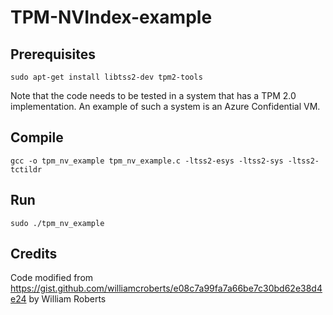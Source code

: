 # TPM-NVIndex-example

## Prerequisites
```sudo apt-get install libtss2-dev tpm2-tools```

Note that the code needs to be tested in a system that has a TPM 2.0 implementation. An example of such a system is an Azure Confidential VM.

## Compile
```gcc -o tpm_nv_example tpm_nv_example.c -ltss2-esys -ltss2-sys -ltss2-tctildr```

## Run
```sudo ./tpm_nv_example```

## Credits
Code modified from https://gist.github.com/williamcroberts/e08c7a99fa7a66be7c30bd62e38d4e24 by William Roberts

